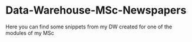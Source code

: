 # Data-Warehouse-MSc-Newspapers
Here you can find some snippets from my DW created for one of the modules of my MSc
